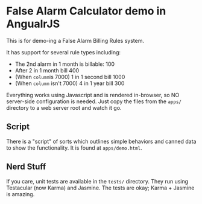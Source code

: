 # False Alarm Calculator demo in AngualrJS

This is for demo-ing a False Alarm Billing Rules system.

It has support for several rule types including:

* The 2nd alarm in 1 month is billable: 100
* After 2 in 1 month bill 400
* (When `column`is 7000) 1 in 1 second bill 1000
* (When `column` isn't 7000) 4 in 1 year bill 300

Everything works using Javascript and is rendered in-browser, so NO
server-side configuration is needed. Just copy the files from the
`apps/` directory to a web server root and watch it go.

## Script

There is a "script" of sorts which outlines simple behaviors and canned
data to show the functionality. It is found at `apps/demo.html`.

## Nerd Stuff

If you care, unit tests are available in the `tests/` directory. They
run using Testacular (now Karma) and Jasmine. The tests are okay;
Karma + Jasmine is amazing.
